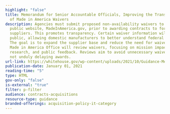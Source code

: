 ```yaml
---
highlight: "false"
title: Memorandum for Senior Accountable Officials, Improving the Transparency
  of Made in America Waivers
description: Agencies must submit proposed non-availability waivers to a new
  public website, MadeInAmerica.gov, prior to awarding contracts to foreign
  suppliers. This promotes transparency. Certain waiver information will be
  public, allowing domestic manufacturers to better understand federal needs.
  The goal is to expand the supplier base and reduce the need for waivers. OMB's
  Made in America Office will review waivers, focusing on mission impact, market
  research, and public feedback. Reviews aim to avoid unnecessary waivers while
  not unduly delaying awards.
url-link: https://whitehouse.gov/wp-content/uploads/2021/10/Guidance-Memo-Improving-the-Transparency-of-Made-in-America-Waivers.pdf
publication-date: January 01, 2021
reading-time: "5"
type: HTML
gov-only: "false"
is-external: "true"
filter: p-filter
audience: contracts-acquisitions
resource-type: guidance
branded-offerings: acquisition-policy-it-category
---
```

